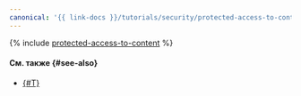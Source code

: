 ```yaml
---
canonical: '{{ link-docs }}/tutorials/security/protected-access-to-content/console'
---
```


{% include [protected-access-to-content](../../../../_tutorials/security/protected-access-to-content-console.md) %}

#### См. также {#see-also}

* [{#T}](terraform.md)